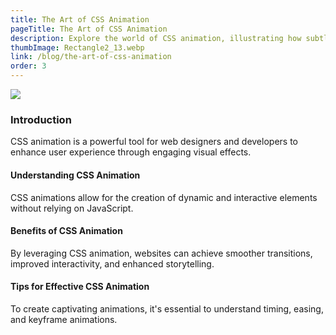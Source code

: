```yaml
---
title: The Art of CSS Animation
pageTitle: The Art of CSS Animation
description: Explore the world of CSS animation, illustrating how subtle motion can elevate user engagement.
thumbImage: Rectangle2_13.webp
link: /blog/the-art-of-css-animation
order: 3
---
```


![](/assets/images/Rectangle2_13.webp)

### Introduction

CSS animation is a powerful tool for web designers and developers to enhance user experience through engaging visual effects. 

#### Understanding CSS Animation

CSS animations allow for the creation of dynamic and interactive elements without relying on JavaScript. 

#### Benefits of CSS Animation

By leveraging CSS animation, websites can achieve smoother transitions, improved interactivity, and enhanced storytelling.

#### Tips for Effective CSS Animation

To create captivating animations, it's essential to understand timing, easing, and keyframe animations.
